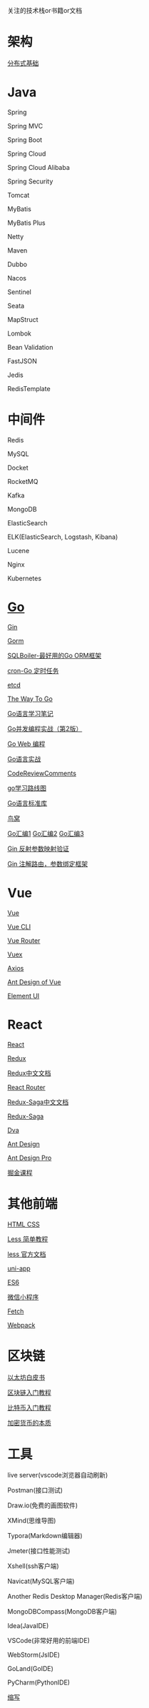 关注的技术栈or书籍or文档

# 架构
[分布式基础](https://zhuanlan.zhihu.com/c_1273718607160393728)

# Java
Spring

Spring MVC

Spring Boot

Spring Cloud

Spring Cloud Alibaba

Spring Security

Tomcat 

MyBatis

MyBatis Plus

Netty

Maven

Dubbo

Nacos

Sentinel

Seata

MapStruct

Lombok

Bean Validation

FastJSON

Jedis

RedisTemplate

# 中间件
Redis

MySQL

Docket

RocketMQ

Kafka

MongoDB

ElasticSearch

ELK(ElasticSearch, Logstash, Kibana)

Lucene

Nginx

Kubernetes

# [Go](https://golang.google.cn/)

[Gin](https://gin-gonic.com/)

[Gorm](https://gorm.io/)

[SQLBoiler-最好用的Go ORM框架](https://github.com/volatiletech/sqlboiler)

[cron-Go 定时任务](https://github.com/robfig/cron)

[etcd](https://etcd.io/docs/v3.5/quickstart/)

[The Way To Go](https://book.douban.com/subject/10558892/)

[Go语言学习笔记](https://book.douban.com/subject/26832468/)

[Go并发编程实战（第2版）](https://book.douban.com/subject/27016236/)

[Go Web 编程](https://book.douban.com/subject/27204133/)

[Go语言实战](https://book.douban.com/subject/27015617/)

[CodeReviewComments](https://github.com/golang/go/wiki/CodeReviewComments)

[go学习路线图](https://pic4.zhimg.com/v2-758313f35251b280d6409516aef8c4a8_r.jpg?source=1940ef5c)

[Go语言标准库](http://books.studygolang.com/The-Golang-Standard-Library-by-Example/)

[鸟窝](https://link.zhihu.com/?target=https%3A//colobu.com/categories/Go/)

[Go汇编1](https://chai2010.cn/advanced-go-programming-book/ch3-asm/readme.html)
[Go汇编2](https://mp.weixin.qq.com/s/2JQM1piaWPQW-uwD_P-3Cg)
[Go汇编3](https://studygolang.com/articles/22010)

[Gin 反射参数映射验证](https://www.jianshu.com/p/8b307ef6c17e)

[Gin 注解路由，参数绑定框架](https://github.com/xxjwxc/ginrpc)

# Vue
[Vue](https://cn.vuejs.org/)

[Vue CLI](https://cli.vuejs.org/zh/)

[Vue Router](https://router.vuejs.org/zh/)

[Vuex](https://vuex.vuejs.org/zh/)

[Axios](http://www.axios-js.com/)

[Ant Design of Vue](https://www.antdv.com/docs/vue/introduce-cn/)

[Element UI](https://element-plus.gitee.io/#/zh-CN)

# React

[React](https://react.docschina.org/)

[Redux](https://redux.js.org/)

[Redux中文文档](https://www.redux.org.cn/)

[React Router](https://reactrouter.com/web/guides/quick-start)

[Redux-Saga中文文档](https://redux-saga-in-chinese.js.org/)

[Redux-Saga](https://redux-saga.js.org/docs/About)

[Dva](https://dvajs.com/)

[Ant Design](https://ant.design/docs/react/introduce-cn)

[Ant Design Pro](https://pro.ant.design/docs/getting-started-cn)

[掘金课程](https://juejin.cn/book/6844733816460804104)

# 其他前端
[HTML CSS](https://www.w3school.com.cn/)

[Less 简单教程](https://zhuanlan.zhihu.com/p/31898262?utm_source=wechat_session&utm_medium=social&utm_oi=732605124660170752&utm_campaign=shareopn)

[less 官方文档](https://lesscss.org/usage/)

[uni-app](https://uniapp.dcloud.io/)

[ES6](https://es6.ruanyifeng.com/)

[微信小程序](https://developers.weixin.qq.com/miniprogram/dev/framework/)

[Fetch](https://developer.mozilla.org/zh-CN/docs/Web/API/Fetch_API/Using_Fetch)

[Webpack](https://webpack.docschina.org/concepts/)

# 区块链
[以太坊白皮书](https://github.com/ethereum/wiki/wiki/%5B%E4%B8%AD%E6%96%87%5D-%E4%BB%A5%E5%A4%AA%E5%9D%8A%E7%99%BD%E7%9A%AE%E4%B9%A6)

[区块链入门教程](http://www.ruanyifeng.com/blog/2017/12/blockchain-tutorial.html)

[比特币入门教程](https://www.ruanyifeng.com/blog/2018/01/bitcoin-tutorial.html)

[加密货币的本质](https://www.ruanyifeng.com/blog/2018/01/cryptocurrency-tutorial.html)

# 工具
live server(vscode浏览器自动刷新)

Postman(接口测试)

Draw.io(免费的画图软件)

XMind(思维导图)

Typora(Markdown编辑器)

Jmeter(接口性能测试)

Xshell(ssh客户端)

Navicat(MySQL客户端)

Another Redis Desktop Manager(Redis客户端)

MongoDBCompass(MongoDB客户端)

Idea(JavaIDE)

VSCode(非常好用的前端IDE)

WebStorm(JsIDE)

GoLand(GoIDE)

PyCharm(PythonIDE)

[缩写](https://www.allacronyms.com/)
